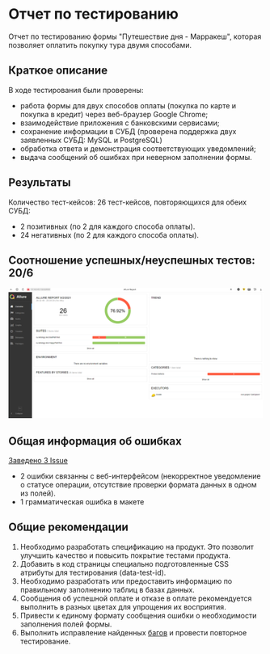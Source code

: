 # Отчет по тестированию

Отчет по тестированию формы "Путешествие дня - Марракеш", которая позволяет оплатить покупку тура двумя способами.

## Краткое описание

В ходе тестирования были проверены:

* работа формы для двух способов оплаты (покупка по карте и покупка в кредит) через веб-браузер Google Chrome;
* взаимодействие приложения с банковскими сервисами;
* сохранение информации в СУБД (проверена поддержка двух заявленных СУБД: MySQL и PostgreSQL)
* обработка ответа и демонстрация соответствующих уведомлений;
* выдача сообщений об ошибках при неверном заполнении формы.

## Результаты

Количество тест-кейсов: 26 тест-кейсов, повторяющихся для обеих СУБД:

* 2 позитивных (по 2 для каждого способа оплаты).
* 24 негативных (по 2 для каждого способа оплаты).

## Соотношение успешных/неуспешных тестов: 20/6

![](https://github.com/Perepadin/MyDiplomQA/blob/master/Allure%20Report.png)

## Общая информация об ошибках

[Заведено 3 Issue](https://github.com/Perepadin/MyDiplomQA/issues)

+ 2 ошибки связанны с веб-интерфейсом (некорректное уведомление о статусе операции, отсутствие проверки формата данных в
  одном из полей).
+ 1 грамматическая ошибка в макете

## Общие рекомендации

1. Необходимо разработать спецификацию на продукт. Это позволит улучшить качество и повысить покрытие тестами продукта.
2. Добавить в код страницы специально подготовленные CSS атрибуты для тестирования (data-test-id).
3. Необходимо разработать или предоставить информацию по правильному заполнению таблиц в базах данных.
4. Сообщения об успешной оплате и отказе в оплате рекомендуется выполнить в разных цветах для упрощения их восприятия.
5. Привести к единому формату сообщения ошибки о необходимости заполнения полей формы.
6. Выполнить исправление найденных [багов](https://github.com/Perepadin/MyDiplomQA/issues) и провести повторное
   тестирование.